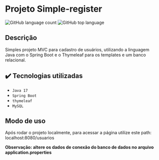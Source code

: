 # Projeto Simple-register
![GitHub language count](https://img.shields.io/github/languages/count/Henrique2305/simple-register)
![GitHub top language](https://img.shields.io/github/languages/top/Henrique2305/simple-register)

## Descrição
Simples projeto MVC para cadastro de usuários, utilizando a linguagem Java com o Spring Boot e o Thymeleaf para os templates e um banco relacional.

## ✔️ Tecnologias utilizadas

- ``Java 17``
- ``Spring Boot``
- ``thymeleaf``
- ``MySQL``

## Modo de uso
Após rodar o projeto localmente, para acessar a página utilize este path: localhost:8080/usuarios

**Observação: altere os dados de conexão do banco de dados no arquivo application.properties**
